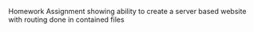 Homework Assignment showing ability to create a server based website with routing done in contained files
